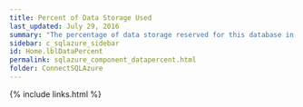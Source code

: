 ```yaml
---
title: Percent of Data Storage Used
last_updated: July 29, 2016
summary: "The percentage of data storage reserved for this database in use."
sidebar: c_sqlazure_sidebar
id: Home.lblDataPercent
permalink: sqlazure_component_datapercent.html
folder: ConnectSQLAzure
---
```



{% include links.html %}
